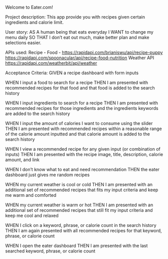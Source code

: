 Welcome to Eater.com!

Project description: This app provide you with recipes given certain ingredients and calorie limit.

User story: AS A human being that eats everyday I WANT to change my menu daily SO THAT I don’t eat out much, make better plan and make selections easier.

APIs used: 
Recipe - Food - https://rapidapi.com/brianiswu/api/recipe-puppy https://rapidapi.com/spoonacular/api/recipe-food-nutrition
Weather API https://rapidapi.com/weatherbit/api/weather



Acceptance Criteria:
GIVEN a recipe dashboard with form inputs

WHEN I input a food to search for a recipe THEN I am presented with recommended recipes for that food and that food is added to the search history

WHEN I input ingredients to search for a recipe THEN I am presented with recommended recipes for those ingredients and the ingredients keywords are added to the search history

WHEN I input the amount of calories I want to consume using the slider THEN I am presented with recommended recipes within a reasonable range of the calorie amount inputted and that calorie amount is added to the search history

WHEN I view a recommended recipe for any given input (or combination of inputs) THEN I am presented with the recipe image, title, description, calorie amount, and link

WHEN I don’t know what to eat and need recommendation THEN the eater dashboard just gives me random recipes

WHEN my current weather is cool or cold THEN I am presented with an additional set of recommended recipes that fits my input criteria and keep me warm and comforted

WHEN my current weather is warm or hot THEN I am presented with an additional set of recommended recipes that still fit my input criteria and keep me cool and relaxed

WHEN I click on a keyword, phrase, or calorie count in the search history THEN I am again presented with all recommended recipes for that keyword, phrase, or calorie count

WHEN I open the eater dashboard THEN I am presented with the last searched keyword, phrase, or calorie count
